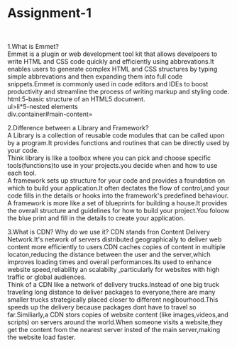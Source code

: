 <h1>Assignment-1</h1><br>

1.What is Emmet?
<br>
Emmet is a plugin or web development tool kit that allows develpoers to write HTML and CSS code quickly and efficiently using abbrevations.It enables users to generate complex HTML and CSS structures by typing simple abbrevations and then expanding them into full code snippets.Emmet is commonly used in code editors and IDEs to boost productivity and streamline the process of writing markup and styling code.
<br>
html:5-basic structure of an HTML5 document.<br>
ul>li*5-nested elements<br>
div.container#main-content= <div class="container" id="main-content"></div>

2.Difference between a Library and Framework?
<br>
A Library is a collection of reusable code modules that can be called upon by a program.It provides functions and routines that can be directly used by your code.<br>
Think library is like a toolbox where you can pick and choose specific tools(functions)to use in your projects.you decide when and how to use each tool.
<br>
A framework sets up structure for your code and provides a foundation on which to build your application.It often dectates the flow of control,and your code fills in the details or hooks into the framework's predefined behaviour.<br>
A framework is more like a set of blueprints for building a house.It provides the overall structure and guidelines for how to build your project.You foloow the blue print and fill in the details to create your application.<br>


3.What is CDN? Why do we use it?
CDN stands fron Content Delivery Network.It's network of servers distributed geographically to deliver web content more efficiently to users.CDN caches copies of content in multiple locaton,reducing the distance between the user and the server,which improves loading times and overall performances.Its used to enhance website speed,reliability an scalabilty ,particularly for websites with high traffic or global audiences.
<br>
Think of a CDN like a network of delivery trucks.Instead of one big truck traveling long distance to deliver packages to everyone,there are many smaller trucks strategically placed closer to different negibourhood.This speeds up the delivery because packages dont have to travel so far.Similiarly,a CDN stors copies of website content (like images,videos,and scripts) on servers around the world.When someone visits a website,they get the content from the nearest server insted of the main server,making the website load faster.<br>



